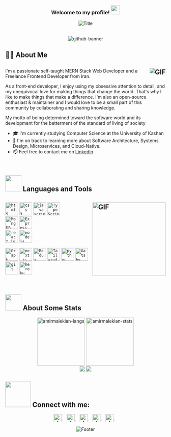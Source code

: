 <h3 align="center">
  Welcome to my profile!
  <img src="https://media.giphy.com/media/hvRJCLFzcasrR4ia7z/giphy.gif" width="28">
</h3>

<div align="center">
  <img src="https://readme-typing-svg.herokuapp.com?font=Dancing+Script&size=60&color=F38F02&center=true&vCenter=true&width=700&height=70&lines=Heyyy!+I'm+Amirhossein;Computer+Science+Student;Full-Stack+Javascript+Developer;Always+learning+new+things;" alt="Title"></img>
</div>

<br/>

<div align="center">
  
  ![github-banner](https://user-images.githubusercontent.com/79522638/166133864-99e5d96a-5928-42a4-9439-3b3ee9bb7823.png)
  
</div>

## 👨‍💻 About Me

## <img align="right" alt="GIF" src="https://media.giphy.com/media/qgQUggAC3Pfv687qPC/giphy.gif"/>

I'm a passionate self-taught MERN Stack Web Developer and a Freelance Frontend Developer from Iran.

As a front-end developer, I enjoy using my obsessive attention to detail, and my unequivocal love for making things that change the world. That's why I like to make things that make a difference. 
I'm also an open-source enthusiast & maintainer and I would love to be a small part of this community by collaborating and sharing knowledge.

My motto of being determined toward the software world and its development for the betterment of the standard of living of society

- 🎓  I'm currently studying Computer Science at the University of Kashan
- 🌱 I'm on track to learning more about Software Architecture, Systems Design, Microservices, and Cloud-Native.
- 📫 Feel free to contact me on [LinkedIn](linkedin.com/in/amirhosseinmalekian)

<br />

## <img src="https://media2.giphy.com/media/QssGEmpkyEOhBCb7e1/giphy.gif?cid=ecf05e47a0n3gi1bfqntqmob8g9aid1oyj2wr3ds3mg700bl&rid=giphy.gif" width="50px"> Languages and Tools
## <img align="right" alt="GIF" height="230px" src="https://media.giphy.com/media/lP8xu5t2DLGG045H8F/giphy.gif"/>
<code><img title="HTML 5" alt="html5" width="40px" src="https://cdn.jsdelivr.net/gh/devicons/devicon/icons/html5/html5-original.svg" /></code>
<code><img title="CSS 3" alt="css 3" width="40px" src="https://cdn.jsdelivr.net/gh/devicons/devicon/icons/css3/css3-original.svg" /></code>
<code><img title="JavaScript" alt="javascript" width="40px" src="https://cdn.jsdelivr.net/gh/devicons/devicon/icons/javascript/javascript-original.svg" /></code>
<code><img title="TypeScript" alt="TypeScript" width="40px" src="https://cdn.jsdelivr.net/gh/devicons/devicon/icons/typescript/typescript-original.svg" />
</code>
<code><img title="MongoDB" alt="MongDB" width="40px" src="https://cdn.jsdelivr.net/gh/devicons/devicon/icons/mongodb/mongodb-original.svg" /></code>
<code><img title="Express" alt="Express" width="40px" src="https://cdn.jsdelivr.net/gh/devicons/devicon/icons/express/express-original.svg" />
</code>
<code><img title="ReactJS" alt="react js" width="40px" src="https://cdn.jsdelivr.net/gh/devicons/devicon/icons/react/react-original.svg" /></code>
<code><img title="NodeJS" alt="node js" width="40px" src="https://cdn.jsdelivr.net/gh/devicons/devicon/icons/nodejs/nodejs-original.svg" /></code>

<code><img title="Graph" alt="Graph" width="40px" src="https://cdn.jsdelivr.net/gh/devicons/devicon/icons/graphql/graphql-plain.svg" /></code>
<code><img title="Next.js" alt="next.js" width="40px" src="https://cdn.jsdelivr.net/gh/devicons/devicon/icons/nextjs/nextjs-original.svg" /></code>
<code><img title="Redux" alt="Redux" width="40px" src="https://cdn.jsdelivr.net/gh/devicons/devicon/icons/redux/redux-original.svg" /></code>
<code><img title="Tailwind" alt="Tailwind" width="40px" src="https://cdn.jsdelivr.net/gh/devicons/devicon/icons/tailwindcss/tailwindcss-plain.svg" /></code>
<code><img title="Python" alt="python" width="40px" src="https://cdn.jsdelivr.net/gh/devicons/devicon/icons/python/python-original.svg" /></code>
<code><img title="Gatsby" alt="Gatsby" width="40px" src="https://cdn.jsdelivr.net/gh/devicons/devicon/icons/gatsby/gatsby-plain.svg" /></code>
<code><img title="Git" alt="git" width="40px" src="https://cdn.jsdelivr.net/gh/devicons/devicon/icons/git/git-original.svg" /></code>
<code><img title="Heroku" alt="heroku" width="40px" src="https://cdn.jsdelivr.net/gh/devicons/devicon/icons/heroku/heroku-plain.svg" /></code>

<br />

## <img src="https://media0.giphy.com/media/cNZqrH5IzOG0xrlWks/giphy.gif?cid=ecf05e47map255q427en9uprqc1sb0unjq5k4fnqg5pmhhs4&rid=giphy.gif&ct=s" width="50px"> About Some Stats
<div align="center">
<img height="150em" src="https://github-readme-stats.vercel.app/api/top-langs/?username=amirmalekian&layout=compact&show_icon=true&theme=algolia" alt="amirmalekian-langs"/>
<img height="150em" src="https://github-readme-stats.vercel.app/api/?username=amirmalekian&layout=compact&show_icon=true&theme=algolia" alt="amirmalekian-stats"/>
</div>

<div align="center">
<!--   <img src="http://github-readme-streak-stats.herokuapp.com?user=amirmalekian&theme=algolia&background=0d1117&hide_border=true" /> -->
  <img src="https://github-readme-streak-stats.herokuapp.com?user=amirmalekian&theme=algolia&hide_border=true&date_format=M%20j%5B%2C%20Y%5D&border=0D1117" />
  <img src="https://activity-graph.herokuapp.com/graph?username=amirmalekian&theme=react-dark"/>
<!--   <img align="left" src="https://github-profile-trophy.vercel.app/?username=amirmalekian&title=Commit,Stars,Repositories,PullRequest,Followers&theme=darkhub" /> -->
</div>


## <img src='https://raw.githubusercontent.com/ShahriarShafin/ShahriarShafin/main/Assets/handshake.gif' width="80px"> Connect with me:

<p align="center">
  <a href="amirho3einmalekian@gmail.com" >
    <img align="center" alt="Amirhossein Malekian | Gmail" width="25px" src="https://edent.github.io/SuperTinyIcons/images/svg/gmail.svg" />
  </a> &nbsp;&nbsp;
  
  
  <a href="linkedin.com/in/amirhosseinmalekian" target="_blank">
  <img align="center" alt="Amirhossein Malekian | Linkedin" width="25px" src="https://edent.github.io/SuperTinyIcons/images/svg/linkedin.svg" />
</a> &nbsp;&nbsp;
  
  
   <a href="https://t.me/AmirhosseinMalekian" target="_blank">
  <img align="center" alt="Amirhossein Malekian | Telegram" width="25px" src="https://edent.github.io/SuperTinyIcons/images/svg/telegram.svg" />
</a> &nbsp;&nbsp;
  
  <a href="https://dev.to/amirmalekian" target="_blank">
  <img align="center" alt="Amirhossein Malekian | DEV" width="25px" src="https://edent.github.io/SuperTinyIcons/images/svg/dev_to.svg" />
</a> &nbsp;&nbsp;
  
  
  <a href="https://stackoverflow.com/users/14816783/amirhossein" target="_blank">
  <img align="center" alt="Amirhossein Malekian | Stackoverflow" width="25px" src="https://edent.github.io/SuperTinyIcons/images/svg/stackoverflow.svg" />
</a> &nbsp;&nbsp;
<p> 
 
<div align="center">
  <img src="https://readme-typing-svg.herokuapp.com?font=Dancing+Script&size=30&color=F38F02&center=true&vCenter=true&width=300&height=50&lines=Thanks+for+your+visit!;Have+a+nice+day!;" alt="Footer"></img>
</div>
